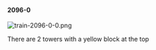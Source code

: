 #### 2096-0
![train-2096-0-0.png](https://github.com/lil-lab/nlvr/raw/master/nlvr/train/images/55/train-2096-0-0.png "train-2096-0-0.png")

There are 2 towers with a yellow block at the top